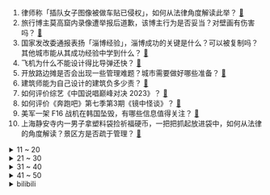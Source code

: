 1. 律师称「插队女子图像被做车贴已侵权」，如何从法律角度解读此举？ [:link:](https://www.zhihu.com/question/599077913)
2. 旅行博主莫高窟内录像遭举报后道歉，该博主行为是否妥当？对壁画有伤害吗？ [:link:](https://www.zhihu.com/question/598831015)
3. 国家发改委通报表扬「淄博经验」，淄博成功的关键是什么？可以被复制吗？其他城市能从其成功经验中学到什么？ [:link:](https://www.zhihu.com/question/599425632)
4. 飞机为什么不能设计得比导弹还快？ [:link:](https://www.zhihu.com/question/476376732)
5. 开放路边摊是否会出现一些管理难题？城市需要做好哪些准备？ [:link:](https://www.zhihu.com/question/599412225)
6. 建筑师能为自己设计的建筑负多少责？ [:link:](https://www.zhihu.com/question/598244987)
7. 如何评价综艺《中国说唱巅峰对决 2023》？ [:link:](https://www.zhihu.com/question/599443964)
8. 如何评价《奔跑吧》第七季第3期《镜中怪谈》？ [:link:](https://www.zhihu.com/question/599322549)
9. 美军一架 F16 战机在韩国坠毁，有哪些信息值得关注？ [:link:](https://www.zhihu.com/question/599401366)
10. 上海静安寺内一男子拿塑料袋捡祈福硬币，一把把抓起放进袋中，如何从法律的角度解读？景区方是否疏于管理？ [:link:](https://www.zhihu.com/question/599012151)
<details>
<summary>11 ~ 20</summary>

11. 问一下有车的人，有车以后是不是就再也回不到公交大巴等出行方式了？ [:link:](https://www.zhihu.com/question/598597996)
12. 张文宏凌晨发文称病毒还会存在，但新冠大流行已经过去，正常的感觉特别好，普通民众后续如何做好健康管理？ [:link:](https://www.zhihu.com/question/599370114)
13. 英国国王查尔斯三世加冕仪式于 5 月 6 日在伦敦举行，查尔斯加冕后会给英国带来哪些变化？ [:link:](https://www.zhihu.com/question/599309707)
14. 《一人之下》国漫改真人剧《异人之下》官宣，你有哪些想说的？ [:link:](https://www.zhihu.com/question/599300565)
15. 消息称有手机厂商定制 M43 画幅主摄，该产品有哪些亮点？ [:link:](https://www.zhihu.com/question/599017727)
16. 《乘风 2023》第一期有哪些亮点和值得关注的细节？ [:link:](https://www.zhihu.com/question/599180323)
17. 钻石保值吗？结婚应不应该买钻戒? [:link:](https://www.zhihu.com/question/598101145)
18. 空降到一个单位做高管，怎样立足， 工作如何开展？ [:link:](https://www.zhihu.com/question/286472050)
19. 有没有什么路由器让你用过之后彻底惊艳了？ [:link:](https://www.zhihu.com/question/592181060)
20. 如何看待宁波一企业虽付加班费，但因「违法延长 106 名员工工作时间」仍被罚款？ [:link:](https://www.zhihu.com/question/599179480)
</details>
<details>
<summary>21 ~ 30</summary>

21. 航天飞机相较于传统的火箭有何优势和劣势？ [:link:](https://www.zhihu.com/question/598891207)
22. 2023年电视行业里有哪些新技术、新亮点值得关注？ [:link:](https://www.zhihu.com/question/599310019)
23. 在你心中《银河护卫队 3》能成为漫威影视最佳吗？ [:link:](https://www.zhihu.com/question/599173049)
24. 张雪峰老师的经典8连问及推荐专业大家觉得怎么样？ [:link:](https://www.zhihu.com/question/594601028)
25. 如何理解信息的熵和物理学中的热力学熵？ [:link:](https://www.zhihu.com/question/593271193)
26. 有什么巨好吃的宿舍零食推荐吗? [:link:](https://www.zhihu.com/question/596902875)
27. 为什么《崩坏：星穹铁道》里的雅利洛的人不润出去？ [:link:](https://www.zhihu.com/question/598609321)
28. 程序员 35 岁危机的核心实质是什么？ [:link:](https://www.zhihu.com/question/598464399)
29. 《原神》805成就是什么水平? [:link:](https://www.zhihu.com/question/575307802)
30. 给宝宝挑选奶粉有哪些注意事项？ [:link:](https://www.zhihu.com/question/573209986)
</details>
<details>
<summary>31 ~ 40</summary>

31. 小学四年级女儿，做数学题老是粗心大意，怎么办？ [:link:](https://www.zhihu.com/question/598836083)
32. 史书中有没有记载确实发生过的刀下留人? [:link:](https://www.zhihu.com/question/598366927)
33. 为何多地开始解禁路边摊？「淄博模式」带来了哪些思考？是否可以在其他城市复用？ [:link:](https://www.zhihu.com/question/599411897)
34. Rust 重构 Win11 内核新进展，该版本有哪些新功能？ [:link:](https://www.zhihu.com/question/598406509)
35. 政府推出的存量房交易平台与房产中介有什么不同，通过政府存量房交易平台购买二手房真的会更便宜吗？ [:link:](https://www.zhihu.com/question/599379034)
36. 2023 年 618 买手机有什么推荐? [:link:](https://www.zhihu.com/question/597410089)
37. 健康跟钱哪个更加重要? [:link:](https://www.zhihu.com/question/599309138)
38. 路飞为什么不问索隆的眼睛是怎么回事？ [:link:](https://www.zhihu.com/question/353888806)
39. 立夏时节万物繁茂，这一天有哪些习俗？你拍到了什么夏季好风光？ [:link:](https://www.zhihu.com/question/599314417)
40. 未来数字人民币将为居民消费、存款理财等带来哪些变化？还可能出现哪些新的应用场景？ [:link:](https://www.zhihu.com/question/599316533)
</details>
<details>
<summary>41 ~ 50</summary>

41. 数字人民币与支付宝、微信钱包等第三方支付平台有什么本质区别？它对于我国货币政策和货币体系都有哪些作用？ [:link:](https://www.zhihu.com/question/599316366)
42. 南方人怎样评价北方的饮食？ [:link:](https://www.zhihu.com/question/31894251)
43. 22-23 赛季 NBA 半决赛太阳胜掘金，比分扳为 1:2，布克 47+6+9，如何评价这场比赛？ [:link:](https://www.zhihu.com/question/599367344)
44. 男友喜欢看 F1 怎么送礼? [:link:](https://www.zhihu.com/question/598798313)
45. 科大讯飞称 10 月 24 日前讯飞星火中文能力将超过 ChatGPT，目前体验如何？后续有何亮点？ [:link:](https://www.zhihu.com/question/599419646)
46. 4 月新能源车市场零售 52.9 万辆，同比增长 87%，增长背后的原因是什么？ [:link:](https://www.zhihu.com/question/599419661)
47. 准备要二胎，需要和老大商量吗？如何与孩子沟通这件事？ [:link:](https://www.zhihu.com/question/514385576)
48. 《明日方舟》孤星剧情里，实验室是怎么飞上去的？怎么用科学解释？ [:link:](https://www.zhihu.com/question/598989296)
49. 猫咪为什么早上最黏人？ [:link:](https://www.zhihu.com/question/597632208)
50. 如何评价《漫长的季节》中的马德胜？ [:link:](https://www.zhihu.com/question/598956052)
</details><details>
<summary>bilibili</summary>

1. 打造猫德学院娱乐休闲中心，让小猫咪们德智体美劳全面发展 [:link:](//www.bilibili.com/video/BV13o4y1A7Jp)
2. 电鸡小子 [:link:](//www.bilibili.com/video/BV1ia4y1G7VW)
3. 家里出道的第一天！希望得到大家的鼓励... [:link:](//www.bilibili.com/video/BV1ro4y1w7Vs)
4. 每秒176.65转！许昕VS高速机摄影机，谁会更胜一筹？ [:link:](//www.bilibili.com/video/BV1es4y137vg)
5. 【老番茄】我求婚啦！！ [:link:](//www.bilibili.com/video/BV12h4y1n7tt)
6. 谭sir这段纯爱采访，我可以看一天！ [:link:](//www.bilibili.com/video/BV1Ah4y1J7An)
7. 【原神/星穹铁道|填翻】世界上另一个我！ [:link:](//www.bilibili.com/video/BV1Km4y1y71s)
8. “这短短2分钟，承载的是我们最美好的童年。” [:link:](//www.bilibili.com/video/BV1FV4y1C7Q2)
9. 碳水特种兵！在陕西一天干3顿面，是种怎样的体验？饮 食 男 女【01】 [:link:](//www.bilibili.com/video/BV1H24y1T7rX)
10. 体验极限12小时刷蚌埠！龙虾确实爽！看完你们能蚌埠住吗？ [:link:](//www.bilibili.com/video/BV17P411m7Te)
<details>
<summary>11 ~ 20</summary>

11. 沾沾喜气！办婚礼一点也不后悔！！！ [:link:](//www.bilibili.com/video/BV1Th411j7Vs)
12. 辞职回家的一年，到底可以收获什么… [:link:](//www.bilibili.com/video/BV1bX4y1U7CN)
13. 东北街头71岁大爷国家二级厨师小摊，梅菜扣肉做了55年，一碗肉一斤！ [:link:](//www.bilibili.com/video/BV1sk4y1E722)
14. 为什么现在再也没人提“百慕大三角”了？ [:link:](//www.bilibili.com/video/BV16z4y1h7gh)
15. 我不会上错车了吧【水无月菌】 [:link:](//www.bilibili.com/video/BV1so4y1x7gc)
16. 男人减速带之游戏武器现实版 [:link:](//www.bilibili.com/video/BV1zo4y1x7Gk)
17. CP29和我一起跳舞 [:link:](//www.bilibili.com/video/BV1us4y137PS)
18. 泪目！这就是双向奔赴吧！喝了快30年可口可乐总算被邀请去工厂参观了！【带你探工厂ep01- 江苏太古可口可乐】 [:link:](//www.bilibili.com/video/BV1HL41187uT)
19. 成功学vs“武术大师” [:link:](//www.bilibili.com/video/BV1VP41117aM)
20. 同学有些事情 你做不到可能是上天在保护你 [:link:](//www.bilibili.com/video/BV1LM4y1h78U)
</details>
<details>
<summary>21 ~ 30</summary>

21. 没一个怕死的 [:link:](//www.bilibili.com/video/BV1MX4y127MR)
22. 谈判、混改、八战七败，中国钢铁产业黑暗往事 [:link:](//www.bilibili.com/video/BV16X4y127gP)
23. 卧底一个月，我要曝光这群偷拍少女的变态！ [:link:](//www.bilibili.com/video/BV1Ca4y1G7S9)
24. 五四高燃歌曲《破晓》 [:link:](//www.bilibili.com/video/BV1es4y1w7TV)
25. 什么才叫真正的歇好了 [:link:](//www.bilibili.com/video/BV1oP41127r3)
26. 新 概 念 火 鸡 面 [:link:](//www.bilibili.com/video/BV11M411g7fD)
27. 《原神》剧情PV-「长生」 [:link:](//www.bilibili.com/video/BV1Vh411L7st)
28. 假期出去玩的你 [:link:](//www.bilibili.com/video/BV1EX4y127J9)
29. 高低不能让这瑶骑我头上 [:link:](//www.bilibili.com/video/BV1DP411y7RS)
30. 《崩坏：星穹铁道》星穹研习会02期——「畅想银河」 [:link:](//www.bilibili.com/video/BV1Xo4y1x7t9)
</details>
<details>
<summary>31 ~ 40</summary>

31. 中国式教育，老师带领全班同学孤立差生结果酿成悲剧，是谁的错？ [:link:](//www.bilibili.com/video/BV1fz4y1Y71J)
32. 大无语事件#无语死了，是一个悲伤的故事 [:link:](//www.bilibili.com/video/BV1eX4y1U7gk)
33. 内外网玩家公认巅峰剧情，专业配音邀您共赏！【明日方舟四周年活动《孤星》读剧情 Part 1】 [:link:](//www.bilibili.com/video/BV1Yh411L72H)
34. 爆肝一个月，我做了一个15万单词数的英语外刊阅读库，可以记笔记，更有AI翻译功能，超级好用！ [:link:](//www.bilibili.com/video/BV1NM4y1b7jH)
35. 这是一场巴黎塞纳河畔的浪漫邂逅？ [:link:](//www.bilibili.com/video/BV1ea4y1G73a)
36. 《自制沉浸逝战斗电竞仓》 [:link:](//www.bilibili.com/video/BV1Ga4y1G7eP)
37. “可是雪啊，飘进老爹的店” [:link:](//www.bilibili.com/video/BV1oc411T73U)
38. 真的不是全国都这样的吗？ [:link:](//www.bilibili.com/video/BV1Xa4y137u7)
39. 【CP29】前方高能来袭 [:link:](//www.bilibili.com/video/BV1QM411g7aV)
40. 艺术生三个月上岸(基础版仅供参考） [:link:](//www.bilibili.com/video/BV16h411L7Yr)
</details>
<details>
<summary>41 ~ 50</summary>

41. 【aespa】aespa《Thirsty》Track Video [:link:](//www.bilibili.com/video/BV1wM41137aT)
42. 带欣小萌走出社恐！！！ [:link:](//www.bilibili.com/video/BV1zo4y1A79x)
43. 我有一个“马赛克”闺蜜 [:link:](//www.bilibili.com/video/BV1vT411h7kR)
44. 真.神仙打架：无限火力发育5小时！谁才是最强后期英雄！！ [:link:](//www.bilibili.com/video/BV1nT411b7TE)
45. 我为什么不喜欢演刘备，以及三国开拍前试镜花絮 [:link:](//www.bilibili.com/video/BV15P411m718)
46. [十八站联合中字]230505 十五夜2 SEVENTEEN 篇 EP1 [:link:](//www.bilibili.com/video/BV1x24y1T7c3)
47. 超人强自己看了都没绷住 [:link:](//www.bilibili.com/video/BV1vs4y1w756)
48. 50000块零件，8个人拼21天！在乐高工厂上班也太快乐了吧！ [:link:](//www.bilibili.com/video/BV1ts4y137X6)
49. 趁叫练不在放纵一把 [:link:](//www.bilibili.com/video/BV1vk4y1E7Dz)
50. 这首“野火”神曲，我还能再听亿遍！！！ [:link:](//www.bilibili.com/video/BV1ZX4y117Dx)
</details>
<details>
<summary>51 ~ 60</summary>

51. 逐招拆解，硬核解析，甄子丹吴京巅峰巷战！ [:link:](//www.bilibili.com/video/BV1Kc411M7Zj)
52. 出去玩有多开心，回来写作业就有多开心 [:link:](//www.bilibili.com/video/BV17h4y1J74o)
53. “被倾注爱意雕刻出的作品将会拥有灵魂” [:link:](//www.bilibili.com/video/BV1614y1Z7BK)
54. 《 优 雅 永 不 过 时 》 [:link:](//www.bilibili.com/video/BV1Kk4y1E7ZQ)
55. 刘邦灭秦|| 刘主任的一路向西，中年邦的奇幻漂流 [:link:](//www.bilibili.com/video/BV11V4y1d7w7)
56. 豆瓣9.5，《漫长的季节》到底藏了多少细节？万字深扒第一期 [:link:](//www.bilibili.com/video/BV1Uz4y1h7Vz)
57. 东京人民，喜迎新装（但是崩铁） [:link:](//www.bilibili.com/video/BV1uM4y1h7Ps)
58. 帕姆放映厅 | 转圈圈~转圈圈？转圈圈！ [:link:](//www.bilibili.com/video/BV1EL411a74G)
59. 怎么说呢...主打一个陪伴。 Met Gala红毯明星造型辣评 [:link:](//www.bilibili.com/video/BV13M4y1h7zd)
60. 养一只中华田园犬有多香？它一点也不土，忠诚勇敢，自理能力强，不用多操心，给它一口饭吃跟你一辈子。 [:link:](//www.bilibili.com/video/BV1Gh411L7UZ)
</details>
<details>
<summary>61 ~ 70</summary>

61. 被上了发条的东亚人的一生 [:link:](//www.bilibili.com/video/BV1ko4y1x75k)
62. 老乡们你们安心的在外边打工，家里的孩子你们就放心交给我吧 [:link:](//www.bilibili.com/video/BV1Ls4y1X7em)
63. 骑行新疆，吹了一天大风头都裂开了，找不到住的地方只好睡在高速底下 [:link:](//www.bilibili.com/video/BV1xT411b7Hq)
64. 第一次指导别人做手工，竟然做出如此炫酷的唢呐！ [:link:](//www.bilibili.com/video/BV1pX4y127TE)
65. “万一赢了呢？” [:link:](//www.bilibili.com/video/BV1p24y1T7nz)
66. 大一男生在公交车上勇敢演讲：“我想克服口吃的毛病，未来想做一名法官。” [:link:](//www.bilibili.com/video/BV15o4y1c7XA)
67. 9.5分了，年度最佳预定！深度解说《漫长的季节》第二期 [:link:](//www.bilibili.com/video/BV1HM41137cd)
68. 热知识:双子的攻击是互补的 [:link:](//www.bilibili.com/video/BV1wP41117DW)
69. 我一般不剪非的视频，这个号除外 [:link:](//www.bilibili.com/video/BV1os4y1g76t)
70. 当代课教师是亚洲人【Steven He】 [:link:](//www.bilibili.com/video/BV15M4y1b7zQ)
</details>
<details>
<summary>71 ~ 80</summary>

71. 热知识！原来淄博的“烧烤”其实指的是两种东西！ [:link:](//www.bilibili.com/video/BV11z4y1Y7rr)
72. 还没开始就已经结束 [:link:](//www.bilibili.com/video/BV1io4y1x7RE)
73. 你们岛上的吸血鬼似乎不怎么扛揍 [:link:](//www.bilibili.com/video/BV1po4y1x7c9)
74. 比亚迪：我来组成头部！ [:link:](//www.bilibili.com/video/BV1ph4y1J78u)
75. 看封面不知道在干嘛2 [:link:](//www.bilibili.com/video/BV1ZM411g7nj)
76. 仙剑一的编剧究竟有多牛？仙侠之死，为何是必然的？【仙剑奇侠传深度解析01】 [:link:](//www.bilibili.com/video/BV13P411171n)
77. 第一次带爸妈在美国，吃中国人全都不吃的，美式中餐！ ！ [:link:](//www.bilibili.com/video/BV1Ls4y137Hq)
78. 救一只掉进管道直径10公分左右的小狗，没想到那么难，最后… [:link:](//www.bilibili.com/video/BV12z4y1h7aR)
79. 晚上下雪了，没地方住只好住桥洞，躲在桥洞里却被当地人发现了有点尴尬 [:link:](//www.bilibili.com/video/BV1Ch411V7VG)
80. 我妈是个老甲方（3） [:link:](//www.bilibili.com/video/BV1Bc411N7jy)
</details>
<details>
<summary>81 ~ 90</summary>

81. 可她是灰姑娘诶！  上海CP29 [:link:](//www.bilibili.com/video/BV1Bh411L7Ph)
82. 在父亲最需要他们的时候，他们选择放弃 [:link:](//www.bilibili.com/video/BV1CV4y1k7wP)
83. 我还是忘不了你的味道….. [:link:](//www.bilibili.com/video/BV1jo4y1x7Rn)
84. 【崩坏：星穹铁道】涉谷的可爱小帕姆 [:link:](//www.bilibili.com/video/BV1Rm4y1C7pq)
85. 《银河护卫队3》终于不是答辩了，但似乎没什么用？ [:link:](//www.bilibili.com/video/BV1Vh411j7yW)
86. 【时代少年团】《时代夏令营2》04：开整吧派对 [:link:](//www.bilibili.com/video/BV1Zz4y1h7Zk)
87. 《崩坏：星穹铁道》希儿原创曲「乱蝶」 [:link:](//www.bilibili.com/video/BV1KP41117DG)
88. 铱：6万多一个的小坩埚，金属耐酸之神，掉进下水道的彩虹 [:link:](//www.bilibili.com/video/BV1us4y197JZ)
89. 【SVT_ZER·0】出差十五夜 SEVENTEEN篇 EP1 #1 零站中字 [:link:](//www.bilibili.com/video/BV11V4y1k7hR)
90. 意大利老爸第一次来中国，好奇这里人都是做什么的，满大街好车！ [:link:](//www.bilibili.com/video/BV1xL411a7P5)
</details>
<details>
<summary>91 ~ 100</summary>

91. 开始自我怀疑了，对不起我真不该质疑你们的 [:link:](//www.bilibili.com/video/BV1Yo4y1x77E)
92. 《 鸡 哥 天 下 第 一 》 [:link:](//www.bilibili.com/video/BV1am4y1175K)
93. 球2前100分钟埋藏了多少细节？《流浪地球2》全片解析05 [:link:](//www.bilibili.com/video/BV1Xm4y1C7tD)
94. 华农兄弟：回复粉丝经常问的问题，顺便给狗子修剪一下 [:link:](//www.bilibili.com/video/BV1NP4111748)
95. 我要向全世界安利！我妈做的！鸡汁柠檬手撕鸡！！！ [:link:](//www.bilibili.com/video/BV12o4y1x7VY)
96. 【崩坏星穹铁道】首席翻译，带你读懂18星神所有设定！ [:link:](//www.bilibili.com/video/BV1Us4y1g7rF)
97. “b站艳后”点评《闪耀暖暖》中的埃及艳后套装！ [:link:](//www.bilibili.com/video/BV1ZM4y1t7pN)
98. C P 2 9 行 为 艺 术 [:link:](//www.bilibili.com/video/BV1hL411a7ag)
99. 【白西瓜】COS｜努力成为喜欢的角色第24天之史尔特尔 [:link:](//www.bilibili.com/video/BV1k24y1T7e3)
100. 为拯救闺蜜的灵魂，少女竟抢走了她的骨灰，开启了一段救赎之旅 [:link:](//www.bilibili.com/video/BV16X4y127EQ)
</details></details>